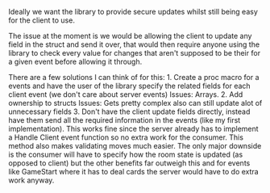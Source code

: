 Ideally we want the library to provide secure updates whilst still being easy for the client to use.

The issue at the moment is we would be allowing the client to update any field in the struct and send it over, that would then require anyone using the library to check every
value for changes that aren't supposed to be their for a given event before allowing it through.

There are a few solutions I can think of for this:
	1. Create a proc macro for a events and have the user of the library specify the related fields for each client event (we don't care about server events)
		Issues: Arrays.
	2. Add ownership to structs
		Issues: Gets pretty complex also can still update alot of unnecessary fields
	3. Don't have the client update fields directly, instead have them send all the required information in the events (like my first implementation). This works fine since
	the server already has to implement a Handle Client event function so no extra work for the consumer. This method also makes validating moves much easier.
	The only major downside is the consumer will have to specify how the room state is updated (as opposed to client) but the other benefits far outweigh this and for 
	events like GameStart where it has to deal cards the server would have to do extra work anyway.
